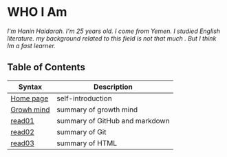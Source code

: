 # WHO I Am 
*I'm Hanin Haidarah. I'm 25 years old. I come from Yemen. I studied English literature. my background  related to this field is not that much . But I think Im a fast learner.*




    
## Table of  Contents  

| Syntax                                                               | Description                    |
| -----------                                                          | -----------                    |
| [Home page](https://haninhaidrah.github.io/reading-notes/)           | self-introduction              |
|[Growh mind](https://haninhaidrah.github.io/reading-notes/growthmind) | summary of growth mind         | 
|[read01](https://haninhaidrah.github.io/reading-notes/read01)         |summary of GitHub and markdown  |     
|[read02](https://haninhaidrah.github.io/reading-notes/read02)         |   summary of Git               |
|[read03](https://haninhaidrah.github.io/reading-notes/read03)         | summary of HTML                | 

                 

